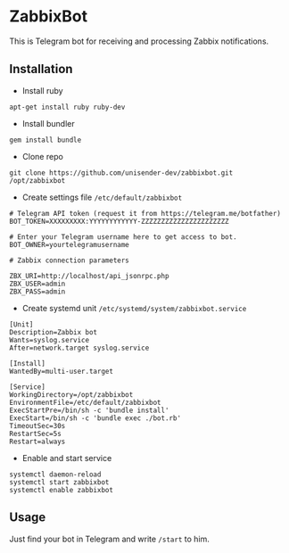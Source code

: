 # ZabbixBot

This is Telegram bot for receiving and processing Zabbix notifications.

## Installation

* Install ruby

`apt-get install ruby ruby-dev`

* Install bundler

`gem install bundle`

* Clone repo

`git clone https://github.com/unisender-dev/zabbixbot.git /opt/zabbixbot`

* Create settings file `/etc/default/zabbixbot`

```
# Telegram API token (request it from https://telegram.me/botfather)
BOT_TOKEN=XXXXXXXXX:YYYYYYYYYYYY-ZZZZZZZZZZZZZZZZZZZZZZ

# Enter your Telegram username here to get access to bot. 
BOT_OWNER=yourtelegramusername

# Zabbix connection parameters

ZBX_URI=http://localhost/api_jsonrpc.php
ZBX_USER=admin
ZBX_PASS=admin

```

* Create systemd unit `/etc/systemd/system/zabbixbot.service`

```
[Unit]
Description=Zabbix bot
Wants=syslog.service
After=network.target syslog.service

[Install]
WantedBy=multi-user.target

[Service]
WorkingDirectory=/opt/zabbixbot
EnvironmentFile=/etc/default/zabbixbot
ExecStartPre=/bin/sh -c 'bundle install'
ExecStart=/bin/sh -c 'bundle exec ./bot.rb'
TimeoutSec=30s
RestartSec=5s
Restart=always
```

* Enable and start service

```
systemctl daemon-reload
systemctl start zabbixbot
systemctl enable zabbixbot
```

## Usage

Just find your bot in Telegram and write `/start` to him.

